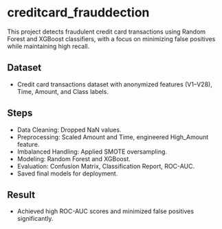 # creditcard_frauddection

This project detects fraudulent credit card transactions using Random Forest and XGBoost classifiers, with a focus on minimizing false positives while maintaining high recall.

## Dataset
- Credit card transactions dataset with anonymized features (V1–V28), Time, Amount, and Class labels.

## Steps
- Data Cleaning: Dropped NaN values.
- Preprocessing: Scaled Amount and Time, engineered High_Amount feature.
- Imbalanced Handling: Applied SMOTE oversampling.
- Modeling: Random Forest and XGBoost.
- Evaluation: Confusion Matrix, Classification Report, ROC-AUC.
- Saved final models for deployment.

## Result
- Achieved high ROC-AUC scores and minimized false positives significantly.


